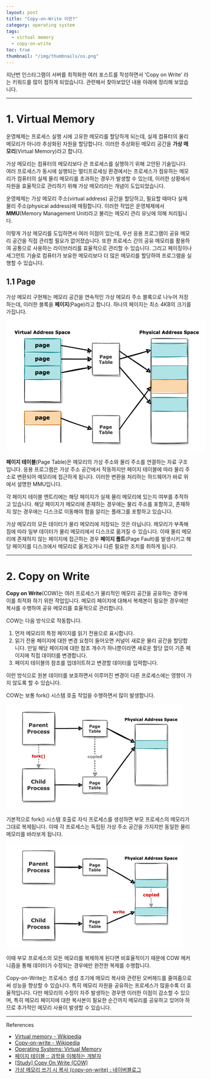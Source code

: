 ```yaml
---
layout: post
title: "Copy-on-Write 이란?"
category: operating system
tags:
  - virtual memory
  - copy-on-write
toc: true
thumbnail: "/img/thumbnails/os.png"
---
```


지난번 인스타그램이 서버를 최적화한 여러 포스트를 작성하면서 'Copy on Write' 라는 키워드를 많이 접하게 되었습니다.
관련해서 찾아보았던 내용 아래에 정리해 보았습니다.

---

# 1. Virtual Memory

운영체제는 프로세스 실행 시에 고유한 메모리를 할당하게 되는데, 실제 컴퓨터의 물리 메모리가 아니라 추상화된 자원을 할당합니다.
이러한 추상화된 메모리 공간을 **가상 메모리**(Virtual Memory)라고 합니다.

가상 메모리는 컴퓨터의 메모리보다 큰 프로세스를 실행하기 위해 고안된 기술입니다.
여러 프로세스가 동시에 실행되는 멀티프로세싱 환경에서는 프로세스가 점유하는 메모리가 컴퓨터의 실제 물리 메모리를 초과하는 경우가 발생할 수 있는데, 이러한 상황에서 자원을 효율적으로 관리하기 위해 가상 메모리라는 개념이 도입되었습니다.

운영체제는 가상 메모리 주소(virtual address) 공간을 할당하고, 필요할 때마다 실제 물리 주소(physical address)에 매핑합니다.
이러한 작업은 운영체제에서 **MMU**(Memory Management Unit)라고 불리는 메모리 관리 유닛에 의해 처리됩니다.

이렇게 가상 메모리를 도입하면서 여러 이점이 있는데, 우선 응용 프로그램이 공유 메모리 공간을 직접 관리할 필요가 없어졌습니다.
또한 프로세스 간의 공유 메모리를 활용하여 공통으로 사용하는 라이브러리를 효율적으로 관리할 수 있습니다.
그리고 페이징이나 세그먼트 기술로 컴퓨터가 보유한 메모리보다 더 많은 메모리를 할당하여 프로그램을 실행할 수 있습니다.

## 1.1 Page

가상 메모리 구현체는 메모리 공간을 연속적인 가상 메모리 주소 블록으로 나누어 저장하는데, 이러한 블록을 **페이지**(Page)라고 합니다.
하나의 페이지는 최소 4KB의 크기를 가집니다.

<img src="/img/posts/os-cow-page-table.png" style="max-width:540px"/>

**페이지 테이블**(Page Table)은 메모리의 가상 주소와 물리 주소를 연결하는 자료 구조입니다.
응용 프로그램은 가상 주소 공간에서 작동하지만 페이지 테이블에 따라 물리 주소로 변환되어 메모리에 접근하게 됩니다.
이러한 변환을 처리하는 하드웨어가 바로 위에서 설명한 MMU입니다.

각 페이지 테이블 엔트리에는 해당 페이지가 실제 물리 메모리에 있는지 여부를 추적하고 있습니다.
해당 페이지가 메모리에 존재하는 경우에는 물리 주소를 포함하고, 존재하지 않는 경우에는 디스크로 이동해야 함을 알리는 플래그를 포함하고 있습니다.

가상 메모리의 모든 데이터가 물리 메모리에 저장되는 것은 아닙니다.
메모리가 부족해짐에 따라 일부 데이터가 물리 메모리에서 디스크로 옮겨질 수 있습니다.
이때 물리 메모리에 존재하지 않는 페이지에 접근하는 경우 **페이지 폴트**(Page Fault)를 발생시키고 해당 페이지를 디스크에서 메모리로 옮겨오거나 다른 필요한 조치를 취하게 됩니다.

---

# 2. Copy on Write

**Copy on Write**(COW)는 여러 프로세스가 물리적인 메모리 공간을 공유하는 경우에 이를 최적화 하기 위한 작업입니다.
메모리 페이지에 대해서 복제본이 필요한 경우에만 복사를 수행하여 공유 메모리를 효율적으로 관리합니다.

COW는 다음 방식으로 작동합니다.

1. 먼저 메모리의 특정 페이지를 읽기 전용으로 표시합니다.
2. 읽기 전용 페이지에 대한 변경 요청이 들어오면 커널이 새로운 물리 공간을 할당합니다. 만일 해당 페이지에 대한 참조 개수가 하나뿐이라면 새로운 할당 없이 기존 페이지에 직접 데이터를 변경합니다.
3. 페이지 테이블의 참조를 업데이트하고 변경할 데이터를 입력합니다.

이런 방식으로 원본 데이터를 보호하면서 이루어진 변경이 다른 프로세스에는 영향이 가지 않도록 할 수 있습니다.

COW는 보통 fork() 시스템 호출 작업을 수행하면서 많이 발생합니다.

<img src="/img/posts/os-cow-process-fork.png" style="max-width:480px"/>

기본적으로 fork() 시스템 호출로 자식 프로세스를 생성하면 부모 프로세스의 메모리가 그대로 복제됩니다.
이때 각 프로세스는 독립된 가상 주소 공간을 가지지만 동일한 물리 메모리를 바라보게 됩니다.

<img src="/img/posts/os-cow-process-cow.png" style="max-width:480px"/>

이때 부모 프로세스의 모든 메모리를 복제하게 된다면 비효율적이기 때문에 COW 메커니즘을 통해 데이터가 수정되는 경우에만 완전한 복제를 수행합니다.

Copy-on-Write는 프로세스 생성 초기에 메모리 복사와 관련된 오버헤드를 줄여줌으로써 성능을 향상할 수 있습니다.
특히 메모리 자원을 공유하는 프로세스가 많을수록 더 효율적입니다.
다만 메모리의 수정이 자주 발생하는 경우엔 이러한 이점이 감소할 수 있으며, 특히 메모리 페이지에 대한 복사본이 필요한 순간까지 메모리를 공유하고 있어야 하므로 추가적인 메모리 사용이 발생할 수 있습니다.

---

References

- [Virtual memory - Wikipedia](https://en.wikipedia.org/wiki/Virtual_memory)
- [Copy-on-write - Wikipedia](https://en.wikipedia.org/wiki/Copy-on-write)
- [Operating Systems: Virtual Memory](https://www.cs.uic.edu/%7Ejbell/CourseNotes/OperatingSystems/9_VirtualMemory.html)
- [페이지 테이블 :: 과학을 이해하는 개발자](https://taepcsiandwe.tistory.com/entry/%ED%8E%98%EC%9D%B4%EC%A7%80-%ED%85%8C%EC%9D%B4%EB%B8%94)
- [[Study] Copy On Write (COW)](https://talkingaboutme.tistory.com/entry/Study-Copy-On-Write-COW)
- [가상 메모리 쓰기 시 복사 (copy-on-write) : 네이버블로그](https://blog.naver.com/sqlmvp/140192006270)
